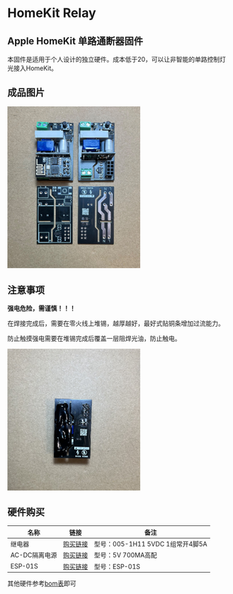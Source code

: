 # HomeKit Relay


## Apple HomeKit 单路通断器固件
本固件是适用于个人设计的独立硬件。成本低于20，可以让非智能的单路控制灯光接入HomeKit。

## 成品图片

<!-- ![效果](./docs/焊接成品.jpg) -->
<img src="./docs/焊接成品.jpg" width="300px">

## 注意事项

**强电危险，需谨慎！！！**

在焊接完成后，需要在零火线上堆锡，越厚越好，最好式贴铜条增加过流能力。

防止触摸强电需要在堆锡完成后覆盖一层阻焊光油，防止触电。

<img src="./docs/背面盖油.jpg" width="300px">

## 硬件购买

|名称|链接|备注|
|---|---|---|
|继电器|[购买链接](https://item.taobao.com/item.htm?abbucket=11&id=529388243415&ns=1&spm=a21n57.1.0.0.4977523ccVh2NJ&skuId=3906383879250)|型号：005-1H11 5VDC 1组常开4脚5A|
|AC-DC隔离电源|[购买链接](https://item.taobao.com/item.htm?_u=v2ce6adeb710&id=527538079756&skuId=3973098313023&spm=a1z09.2.0.0.7dae2e8dYGKD9l)|型号：5V 700MA高配|
|ESP-01S|[购买链接](https://item.taobao.com/item.htm?abbucket=11&id=40511001950&ns=1&spm=a21n57.1.0.0.64cb523ciD7WpU&skuId=3833808544302)|型号：ESP-01S|

其他硬件参考[bom表](./hardware/BOM.csv)即可



